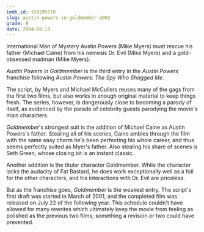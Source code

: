 ```yaml
---
imdb_id: tt0295178
slug: austin-powers-in-goldmember-2002
grade: B
date: 2004-08-13
---
```


International Man of Mystery Austin Powers (Mike Myers) must rescue his father (Michael Caine) from his nemesis Dr. Evil (Mike Myers) and a gold-obsessed madman (Mike Myers).

_Austin Powers in Goldmember_ is the third entry in the <span data-imdb-id="tt0118655">_Austin Powers_</span> franchise following <span data-imdb-id="tt0145660">_Austin Powers: The Spy Who Shagged Me_</span>.

The script, by Myers and Michael McCullers reuses many of the gags from the first two films, but also works in enough original material to keep things fresh. The series, however, is dangerously close to becoming a parody of itself, as evidenced by the parade of celebrity guests parodying the movie's main characters.

_Goldmember_'s strongest suit is the addition of Michael Caine as Austin Powers's father. Stealing all of his scenes, Caine ambles through the film with the same easy charm he's been perfecting his whole career, and thus seems perfectly suited as Myer's father. Also stealing his share of scenes is Seth Green, whose closing bit is an instant classic.

Another addition is the titular character Goldmember. While the character lacks the audacity of Fat Bastard, he does work exceptionally well as a foil for the other characters, and his interactions with Dr. Evil are priceless.

But as the franchise goes, _Goldmember_ is the weakest entry. The script's first draft was started in March of 2001, and the completed film was released on July 22 of the following year. This schedule couldn't have allowed for many rewrites which ultimately keep the movie from feeling as polished as the previous two films; something a revision or two could have prevented.
